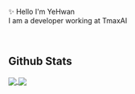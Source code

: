 ✨ Hello I'm YeHwan
<br>
I am a developer working at TmaxAI

<br/>

## Github Stats  


<a href="https://github.com/anuraghazra/github-readme-stats">
   <img align="center" src="https://github-readme-stats.vercel.app/api?username=OhYeHwan&theme=radical&show_icons=true&count_private=true&hide_border=true"/>
</a>
<a href="https://github.com/anuraghazra/github-readme-stats">
  <img align="center" src="https://github-readme-stats.vercel.app/api/top-langs/?username=OhYeHwan&hide=Makefile,Cmake&theme=radical"/>
</a>


<br/> 



